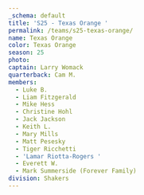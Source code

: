 ```yaml
---
_schema: default
title: 'S25 - Texas Orange '
permalink: /teams/s25-texas-orange/
name: Texas Orange
color: Texas Orange
season: 25
photo:
captain: Larry Womack
quarterback: Cam M.
members:
  - Luke B.
  - Liam Fitzgerald
  - Mike Hess
  - Christine Hohl
  - Jack Jackson
  - Keith L.
  - Mary Mills
  - Matt Pesesky
  - Tiger Ricchetti
  - 'Lamar Riotta-Rogers '
  - Everett W.
  - Mark Summerside (Forever Family)
division: Shakers
---
```


